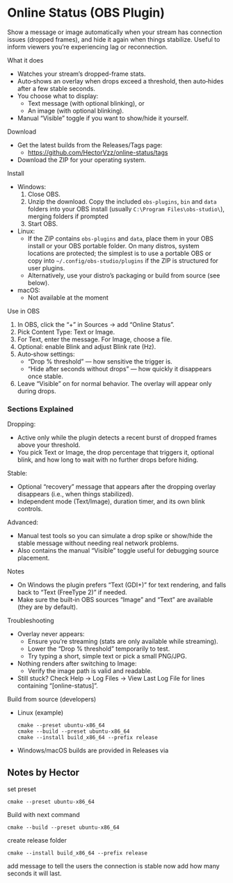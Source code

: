 # Online Status (OBS Plugin)

Show a message or image automatically when your stream has connection issues (dropped frames), and hide it again when things stabilize. Useful to inform viewers you’re experiencing lag or reconnection.

What it does

- Watches your stream’s dropped-frame stats.
- Auto‑shows an overlay when drops exceed a threshold, then auto‑hides after a few stable seconds.
- You choose what to display:
  - Text message (with optional blinking), or
  - An image (with optional blinking).
- Manual “Visible” toggle if you want to show/hide it yourself.

Download

- Get the latest builds from the Releases/Tags page:
  - https://github.com/HectorVzz/online-status/tags
- Download the ZIP for your operating system.

Install

- Windows:
  1. Close OBS.
  2. Unzip the download. Copy the included `obs-plugins`, `bin` and `data` folders into your OBS install (usually `C:\Program Files\obs-studio\`), merging folders if prompted
  3. Start OBS.
- Linux:
  - If the ZIP contains `obs-plugins` and `data`, place them in your OBS install or your OBS portable folder. On many distros, system locations are protected; the simplest is to use a portable OBS or copy into `~/.config/obs-studio/plugins` if the ZIP is structured for user plugins.
  - Alternatively, use your distro’s packaging or build from source (see below).
- macOS:
  - Not available at the moment

Use in OBS

1. In OBS, click the “+” in Sources → add “Online Status”.
2. Pick Content Type: Text or Image.
3. For Text, enter the message. For Image, choose a file.
4. Optional: enable Blink and adjust Blink rate (Hz).
5. Auto‑show settings:
   - “Drop % threshold” — how sensitive the trigger is.
   - “Hide after seconds without drops” — how quickly it disappears once stable.
6. Leave “Visible” on for normal behavior. The overlay will appear only during drops.

### Sections Explained

Dropping:
- Active only while the plugin detects a recent burst of dropped frames above your threshold.
- You pick Text or Image, the drop percentage that triggers it, optional blink, and how long to wait with no further drops before hiding.

Stable:
- Optional “recovery” message that appears after the dropping overlay disappears (i.e., when things stabilized).
- Independent mode (Text/Image), duration timer, and its own blink controls.

Advanced:
- Manual test tools so you can simulate a drop spike or show/hide the stable message without needing real network problems.
- Also contains the manual “Visible” toggle useful for debugging source placement.

Notes

- On Windows the plugin prefers “Text (GDI+)” for text rendering, and falls back to “Text (FreeType 2)” if needed.
- Make sure the built‑in OBS sources “Image” and “Text” are available (they are by default).

Troubleshooting

- Overlay never appears:
  - Ensure you’re streaming (stats are only available while streaming).
  - Lower the “Drop % threshold” temporarily to test.
  - Try typing a short, simple text or pick a small PNG/JPG.
- Nothing renders after switching to Image:
  - Verify the image path is valid and readable.
- Still stuck? Check Help → Log Files → View Last Log File for lines containing “[online-status]”.

Build from source (developers)

- Linux (example)
  ```
  cmake --preset ubuntu-x86_64
  cmake --build --preset ubuntu-x86_64
  cmake --install build_x86_64 --prefix release
  ```
- Windows/macOS builds are provided in Releases via

## Notes by Hector

set preset

```
cmake --preset ubuntu-x86_64
```

Build with next command

```
cmake --build --preset ubuntu-x86_64
```

create release folder

```
cmake --install build_x86_64 --prefix release
```

add message to tell the users the connection is stable now
add how many seconds it will last.
